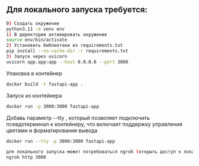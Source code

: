 ## Для локального запуска требуется:
```bash
0) Создать окружение
python3.11 -m venv env
1) В директории активировать окружение
source env/bin/activate
2) Установить библиотеки из requirements.txt
pip install --no-cache-dir -r requirements.txt
3) Запуск через uvicorn
uvicorn app.app:app --host 0.0.0.0 --port 3000
```

Упаковка в контейнер
```bash
docker build -t fastapi-app .
```
Запуск из контейнера
```bash
docker run -p 3000:3000 fastapi-app
```
Добавь параметр --tty , который позволяет подключить псевдотерминал к контейнеру, что включает поддержку управления цветами и форматирования вывода
```bash
docker run --tty -p 3000:3000 fastapi-app
```

```bash
для локального запуска может потребоваться ngrok (открыть доступ к локальному веб-серверу из интернета)
ngrok http 3000
```